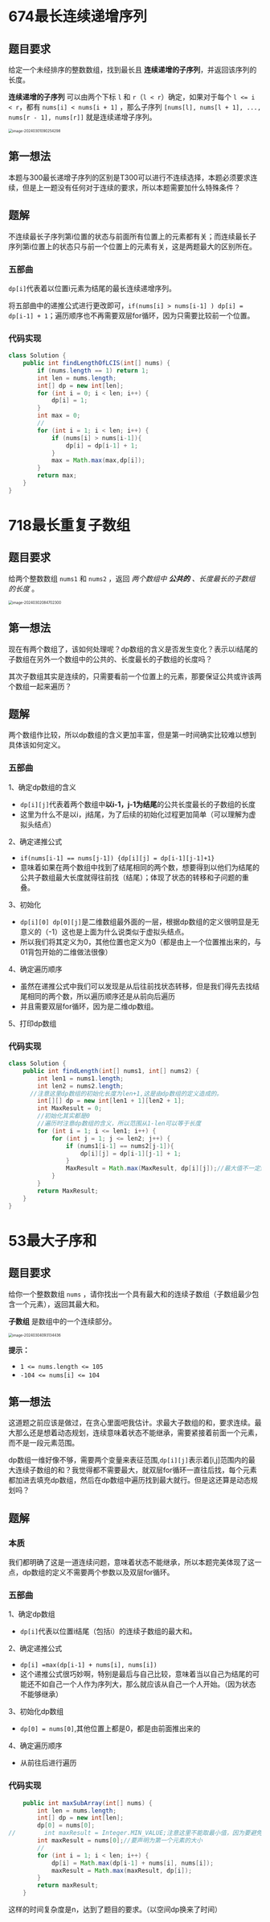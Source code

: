# 674最长连续递增序列

## 题目要求

给定一个未经排序的整数数组，找到最长且 **连续递增的子序列**，并返回该序列的长度。

**连续递增的子序列** 可以由两个下标 `l` 和 `r`（`l < r`）确定，如果对于每个 `l <= i < r`，都有 `nums[i] < nums[i + 1]` ，那么子序列 `[nums[l], nums[l + 1], ..., nums[r - 1], nums[r]]` 就是连续递增子序列。

<img src="../../../Pic/image-20240301090254298.png" alt="image-20240301090254298" style="zoom:50%;" />

## 第一想法

本题与300最长递增子序列的区别是T300可以进行不连续选择，本题必须要求连续，但是上一题没有任何对于连续的要求，所以本题需要加什么特殊条件？

## 题解

不连续最长子序列第i位置的状态与前面所有位置上的元素都有关；而连续最长子序列第i位置上的状态只与前一个位置上的元素有关，这是两题最大的区别所在。

### 五部曲

`dp[i]`代表着以位置i元素为结尾的最长连续递增序列。

将五部曲中的递推公式进行更改即可，`if(nums[i] > nums[i-1] ) dp[i] = dp[i-1] + 1`；遍历顺序也不再需要双层for循环，因为只需要比较前一个位置。

### 代码实现

```java
class Solution {
    public int findLengthOfLCIS(int[] nums) {
        if (nums.length == 1) return 1;
        int len = nums.length;
        int[] dp = new int[len];
        for (int i = 0; i < len; i++) {
            dp[i] = 1;
        }
        int max = 0;
        //
        for (int i = 1; i < len; i++) {
            if (nums[i] > nums[i-1]){
                dp[i] = dp[i-1] + 1;
            }
            max = Math.max(max,dp[i]);
        }
        return max;
    }
}
```



# 718最长重复子数组

## 题目要求

给两个整数数组 `nums1` 和 `nums2` ，返回 *两个数组中 **公共的** 、长度最长的子数组的长度* 。

<img src="../../../Pic/image-20240302084702300.png" alt="image-20240302084702300" style="zoom:50%;" />

## 第一想法

现在有两个数组了，该如何处理呢？dp数组的含义是否发生变化？表示以i结尾的子数组在另外一个数组中的公共的、长度最长的子数组的长度吗？

其次子数组其实是连续的，只需要看前一个位置上的元素，那要保证公共或许该两个数组一起来遍历？

## 题解

两个数组作比较，所以dp数组的含义更加丰富，但是第一时间确实比较难以想到具体该如何定义。

### 五部曲

1、确定dp数组的含义

- `dp[i][j]`代表着两个数组中**以i-1，j-1为结尾**的公共长度最长的子数组的长度
- 这里为什么不是以i，j结尾，为了后续的初始化过程更加简单（可以理解为虚拟头结点）

2、确定递推公式

- `if(nums[i-1] == nums[j-1]) {dp[i][j] = dp[i-1][j-1]+1}`
- 意味着如果在两个数组中找到了结尾相同的两个数，想要得到以他们为结尾的公共子数组最大长度就得往前找（结尾）；体现了状态的转移和子问题的重叠。

3、初始化

- `dp[i][0] dp[0][j]`是二维数组最外面的一层，根据dp数组的定义很明显是无意义的（-1）这也是上面为什么说类似于虚拟头结点。
- 所以我们将其定义为0，其他位置也定义为0（都是由上一个位置推出来的，与01背包开始的二维做法很像）

4、确定遍历顺序

- 虽然在递推公式中我们可以发现是从后往前找状态转移，但是我们得先去找结尾相同的两个数，所以遍历顺序还是从前向后遍历
- 并且需要双层for循环，因为是二维dp数组。

5、打印dp数组

### 代码实现

```java
class Solution {
    public int findLength(int[] nums1, int[] nums2) {
        int len1 = nums1.length;
        int len2 = nums2.length;
      //注意这里dp数组的初始化长度为len+1,这是由dp数组的定义造成的。
        int[][] dp = new int[len1 + 1][len2 + 1];
        int MaxResult = 0;
        //初始化其实都是0
        //遍历时注意dp数组的含义，所以范围从1-len可以等于长度
        for (int i = 1; i <= len1; i++) {
            for (int j = 1; j <= len2; j++) {
                if (nums1[i-1] == nums2[j-1]){
                    dp[i][j] = dp[i-1][j-1] + 1;
                }
                MaxResult = Math.max(MaxResult, dp[i][j]);//最大值不一定是最后的元素为结尾的
            }
        }
        return MaxResult;
    }
}
```



# 53最大子序和

## 题目要求

给你一个整数数组 `nums` ，请你找出一个具有最大和的连续子数组（子数组最少包含一个元素），返回其最大和。

**子数组** 是数组中的一个连续部分。

<img src="../../../Pic/image-20240304093134436.png" alt="image-20240304093134436" style="zoom:50%;" />

**提示：**

- `1 <= nums.length <= 105`
- `-104 <= nums[i] <= 104`

## 第一想法

这道题之前应该是做过，在贪心里面吧我估计。求最大子数组的和，要求连续。最大那么还是想着动态规划，连续意味着状态不能继承，需要紧接着前面一个元素，而不是一段元素范围。

dp数组一维好像不够，需要两个变量来表征范围,`dp[i][j]`表示着[i,j]范围内的最大连续子数组的和？我觉得都不需要最大，就双层for循环一直往后找，每个元素都加进去填充dp数组，然后在dp数组中遍历找到最大就行。但是这还算是动态规划吗？

## 题解

### 本质

我们都明确了这是一道连续问题，意味着状态不能继承，所以本题完美体现了这一点，dp数组的定义不需要两个参数以及双层for循环。

### 五部曲

1、确定dp数组
- `dp[i]`代表以位置i结尾（包括i）的连续子数组的最大和。

2、确定递推公式

-  `dp[i] =max(dp[i-1] + nums[i], nums[i])`
-  这个递推公式很巧妙啊，特别是最后与自己比较，意味着当以自己为结尾的可能还不如自己一个人作为序列大，那么就应该从自己一个人开始。（因为状态不能够继承）

3、初始化dp数组

- `dp[0] = nums[0]`,其他位置上都是0，都是由前面推出来的

4、确定遍历顺序

- 从前往后进行遍历

### 代码实现

```java
    public int maxSubArray(int[] nums) {
        int len = nums.length;
        int[] dp = new int[len];
        dp[0] = nums[0];
//        int maxResult = Integer.MIN_VALUE;注意这里不能取最小值，因为要避免只有一个元素的情况
        int maxResult = nums[0];//要声明为第一个元素的大小
        //
        for (int i = 1; i < len; i++) {
            dp[i] = Math.max(dp[i-1] + nums[i], nums[i]);
            maxResult = Math.max(maxResult, dp[i]);
        }
        return maxResult;
    }
```

这样的时间复杂度是n，达到了题目的要求。（以空间dp换来了时间）

